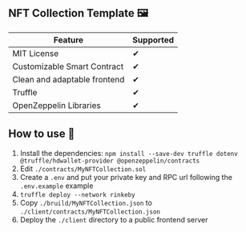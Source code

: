 ## NFT Collection Template 🖼️

| Feature | Supported |
|----------|------------ |
| MIT License | ✔ |
| Customizable Smart Contract | ✔ |
| Clean and adaptable frontend | ✔ |
| Truffle | ✔ |
| OpenZeppelin Libraries | ✔ |

## How to use 📝

1. Install the dependencies: `npm install --save-dev truffle dotenv @truffle/hdwallet-provider @openzeppelin/contracts`
3. Edit `./contracts/MyNFTCollection.sol`
4. Create a `.env` and put your private key and RPC url following the `.env.example` example
5. `truffle deploy --network rinkeby`
6. Copy `./bruild/MyNFTCollection.json` to `./client/contracts/MyNFTCollection.json`
7. Deploy the `./client` directory to a public frontend server